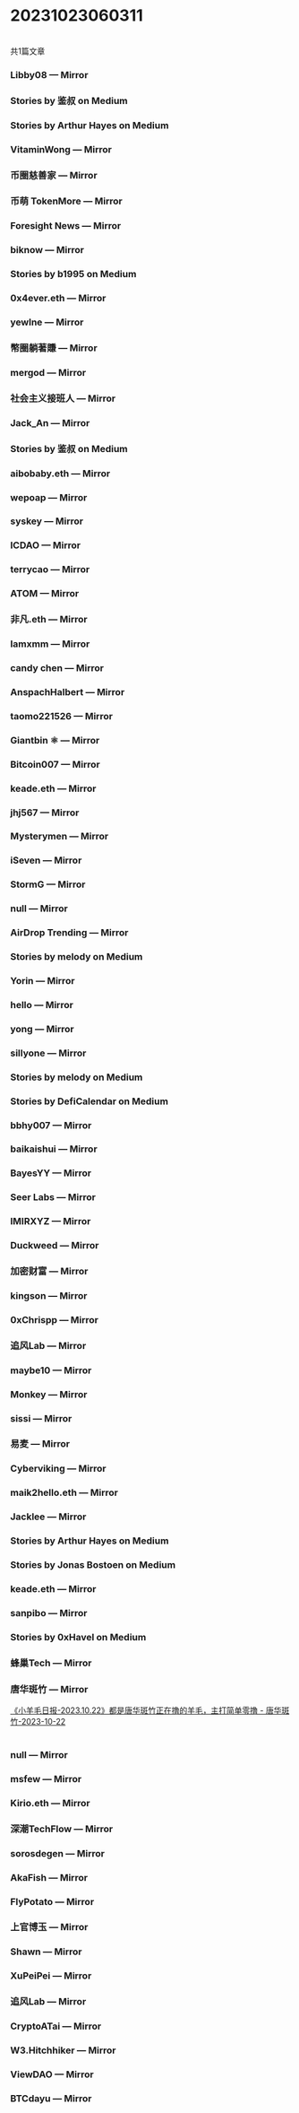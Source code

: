 <h1>20231023060311</h1><br/>共1篇文章




###  Libby08 — Mirror









###  Stories by 鉴叔 on Medium









###  Stories by Arthur Hayes on Medium









###  VitaminWong — Mirror









###  币圈慈善家 — Mirror







###  币萌 TokenMore — Mirror













###  Foresight News — Mirror







###  biknow — Mirror







###  Stories by b1995 on Medium











###  0x4ever.eth — Mirror













###  yewlne — Mirror







###  幣圈躺著賺 — Mirror







###  mergod — Mirror







###  社会主义接班人 — Mirror









###  Jack_An — Mirror









###  Stories by 鉴叔 on Medium











###  aibobaby.eth — Mirror







###  wepoap — Mirror







###  syskey — Mirror













###  ICDAO — Mirror







###  terrycao — Mirror







###  ATOM — Mirror











###  非凡.eth — Mirror







###  Iamxmm — Mirror







###  candy chen — Mirror









###  AnspachHalbert — Mirror









###  taomo221526 — Mirror







###  Giantbin ⚛ — Mirror















###  Bitcoin007 — Mirror







###  keade.eth — Mirror











###  jhj567 — Mirror







###  Mysterymen — Mirror











###  iSeven — Mirror







###  StormG — Mirror









###  null — Mirror







###  AirDrop Trending — Mirror









###  Stories by melody on Medium







###  Yorin — Mirror











###  hello — Mirror







###  yong — Mirror







###  sillyone — Mirror











###  Stories by melody on Medium







###  Stories by DefiCalendar on Medium















###  bbhy007 — Mirror







###  baikaishui — Mirror







###  BayesYY — Mirror







###  Seer Labs — Mirror











###  IMIRXYZ — Mirror















###  Duckweed — Mirror











###  加密财富 — Mirror









###  kingson — Mirror









###  0xChrispp — Mirror











###  追风Lab — Mirror







###  maybe10 — Mirror











###  Monkey — Mirror







###  sissi — Mirror









###  易麦 — Mirror















###  Cyberviking — Mirror







###  maik2hello.eth — Mirror







###  Jacklee — Mirror











###  Stories by Arthur Hayes on Medium









###  Stories by Jonas Bostoen on Medium







###  keade.eth — Mirror







###  sanpibo — Mirror







###  Stories by 0xHavel on Medium









###  蜂巢Tech — Mirror







###  唐华斑竹 — Mirror

<a target=_blank rel=nofollow href="https://mirror.xyz/0x731644a15A2C445825F7Bd6002870c49B83bc859/GpcHdxbDxcsl7sWBiRPK7Fcwj4YrsVWjadM65AM8Yh8" >《小羊毛日报-2023.10.22》都是唐华斑竹正在撸的羊毛，主打简单零撸 - 唐华斑竹-2023-10-22</a><br/><br/>





###  null — Mirror







###  msfew — Mirror









###  Kirio.eth — Mirror













###  深潮TechFlow — Mirror







###  sorosdegen — Mirror









###  AkaFish — Mirror









###  FlyPotato — Mirror







###  上官博玉 — Mirror







###  Shawn — Mirror







###  XuPeiPei — Mirror













###  追风Lab — Mirror









###  CryptoATai — Mirror







###  W3.Hitchhiker — Mirror















###  ViewDAO — Mirror







###  BTCdayu — Mirror






